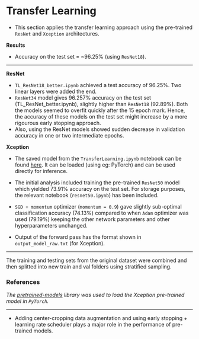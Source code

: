 # Transfer Learning

- This section applies the transfer learning approach using the pre-trained `ResNet` and `Xception` architectures.

**Results**

- Accuracy on the test set = ~96.25% (using `ResNet18`).

---
**ResNet**
- `TL_ResNet18_better.ipynb` achieved a test accuracy of 96.25%. Two linear layers were added the end.
- `ResNet34` model gives 96.257% accuracy on the test set (TL_ResNet_better.ipynb), slightly higher than `ResNet18` (92.89%). Both the models seemed to overfit quickly after the 15 epoch mark. Hence, the accuracy of these models on the test set might increase by a more rigourous early stopping approach.
- Also, using the ResNet models showed sudden decrease in validation accuracy in one or two intermediate epochs.

**Xception**
- The saved model from the `TransferLearning.ipynb` notebook can be found [here](https://drive.google.com/file/d/1x6SFqceZvOZrwHRPdJFVkOtjwS3ZM3LO/view?usp=sharing). It can be loaded (using eg: PyTorch) and can be used directly for inference.

- The initial analysis included training the pre-trained `ResNet50` model which yielded 73.91% accuracy on the test set. For storage purposes, the relevant notebook (`resnet50.ipynb`) has been included.

- `SGD + momentum` optimizer (`momentum = 0.9`) gave slightly sub-optimal classification accuracy (74.13%) compared to when `Adam` optimizer was used (79.19%) keeping the other network parameters and other hyperparameters unchanged.
- Output of the forward pass has the format shown in `output_model_raw.txt` (for Xception).

---
The training and testing sets from the original dataset were combined and then splitted into new train and val folders using stratified sampling.

### References
*The [pretrained-models](https://github.com/Cadene/pretrained-models.pytorch) library was used to load the Xception pre-trained model in `PyTorch`.*

---
- Adding center-cropping data augmentation and using early stopping + learning rate scheduler plays a major role in the performance of pre-trained models.
